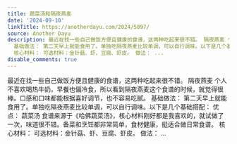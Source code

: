 ```yaml
---
title: 蔬菜汤和隔夜燕麦
date: '2024-09-10'
linkTitle: https://anotherdayu.com/2024/5897/
source: Another Dayu
description: 最近在找一些自己做饭方便且健康的食谱，这两种吃起来很不错。 隔夜燕麦 个人不喜欢喝热牛奶，早餐也偏冷食，所以看到隔夜燕麦这个食谱的时候，就觉得很棒。口感和口味都能根据喜好调节，也不容易吃腻。
  基础做法： 第二天早上就能食用了。单独吃隔夜燕麦比较单调，可以自行调味。以下是几个基础搭配： 优点： 蔬菜汤 食谱来源于《哈佛蔬菜汤》，核心材料刚好都是我喜欢的，就试做了一次，味道很不错。备菜和烹饪都非常简单，食材健康，挺适合做日常食谱。
  核心材料： 可选材料：金针菇、虾、豆腐、虾皮。 做法： ...
disable_comments: true
---
```

最近在找一些自己做饭方便且健康的食谱，这两种吃起来很不错。 隔夜燕麦 个人不喜欢喝热牛奶，早餐也偏冷食，所以看到隔夜燕麦这个食谱的时候，就觉得很棒。口感和口味都能根据喜好调节，也不容易吃腻。 基础做法： 第二天早上就能食用了。单独吃隔夜燕麦比较单调，可以自行调味。以下是几个基础搭配： 优点： 蔬菜汤 食谱来源于《哈佛蔬菜汤》，核心材料刚好都是我喜欢的，就试做了一次，味道很不错。备菜和烹饪都非常简单，食材健康，挺适合做日常食谱。 核心材料： 可选材料：金针菇、虾、豆腐、虾皮。 做法： ...
